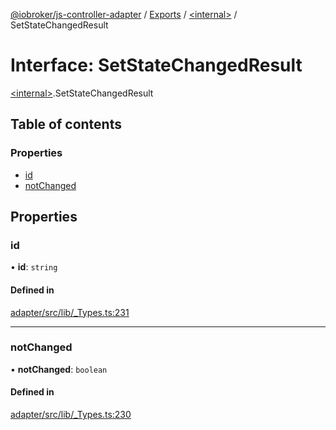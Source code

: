 [@iobroker/js-controller-adapter](../README.md) / [Exports](../modules.md) / [\<internal\>](../modules/internal_.md) / SetStateChangedResult

# Interface: SetStateChangedResult

[\<internal\>](../modules/internal_.md).SetStateChangedResult

## Table of contents

### Properties

- [id](internal_.SetStateChangedResult.md#id)
- [notChanged](internal_.SetStateChangedResult.md#notchanged)

## Properties

### id

• **id**: `string`

#### Defined in

[adapter/src/lib/_Types.ts:231](https://github.com/ioBroker/ioBroker.js-controller/blob/3deca26fa44043f003a1a0b2a2f9fc7a9d2ca7ae/packages/adapter/src/lib/_Types.ts#L231)

___

### notChanged

• **notChanged**: `boolean`

#### Defined in

[adapter/src/lib/_Types.ts:230](https://github.com/ioBroker/ioBroker.js-controller/blob/3deca26fa44043f003a1a0b2a2f9fc7a9d2ca7ae/packages/adapter/src/lib/_Types.ts#L230)
